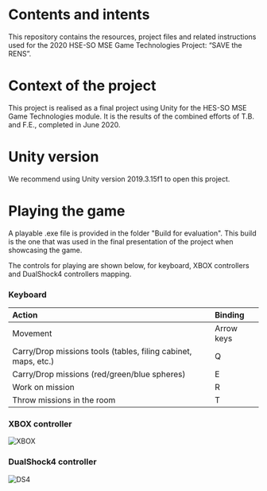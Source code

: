 # Contents and intents

This repository contains the resources, project files and related instructions used for the 2020 HSE-SO MSE Game Technologies Project: “SAVE the RENS”.

# Context of the project

This project is realised as a final project using Unity for the HES-SO MSE Game Technologies module. It is the results of the combined efforts of T.B. and F.E., completed in June 2020.

# Unity version

We recommend using Unity version 2019.3.15f1 to open this project.

# Playing the game

A playable .exe file is provided in the folder "Build for evaluation". This build is the one that was used in the final presentation of the project when showcasing the game.

The controls for playing are shown below, for keyboard, XBOX controllers and DualShock4 controllers mapping.

### Keyboard

| Action                                                         | Binding    |
| :--------------------------------------------------------------| :--------- |
| Movement                                                       | Arrow keys |
| Carry/Drop missions tools (tables, filing cabinet, maps, etc.) | Q          |
| Carry/Drop missions (red/green/blue spheres)                   | E          |
| Work on mission                                                | R          |
| Throw missions in the room                                     | T          |  

### XBOX controller

![XBOX](MediaGitHub/xbox.png)

### DualShock4 controller

![DS4](MediaGitHub/ds4.png)